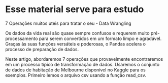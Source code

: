 #  Esse material serve para estudo 

7 Operações muitos uteis para tratar o seu - Data Wrangling


Os dados da vida real são quase sempre confusos e requerem muito pré-processamento para serem convertidos em um formato
limpo e agradável. Graças às suas funções versáteis e poderosas, o Pandas acelera o processo de preparação de dados.

Neste artigo, abordaremos 7 operações que provavelmente encontraremos em um processo típico de transformação de dados.
Usaremos o conjunto de dados de habitação de Melbourne disponível no Kaggle para os exemplos. Primeiro lemos o arquivo 
csv usando a função read_csv.